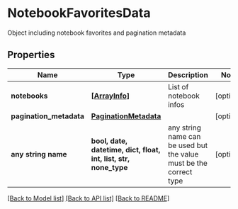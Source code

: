 # NotebookFavoritesData

Object including notebook favorites and pagination metadata

## Properties
Name | Type | Description | Notes
------------ | ------------- | ------------- | -------------
**notebooks** | [**[ArrayInfo]**](ArrayInfo.md) | List of notebook infos | [optional] 
**pagination_metadata** | [**PaginationMetadata**](PaginationMetadata.md) |  | [optional] 
**any string name** | **bool, date, datetime, dict, float, int, list, str, none_type** | any string name can be used but the value must be the correct type | [optional]

[[Back to Model list]](../README.md#documentation-for-models) [[Back to API list]](../README.md#documentation-for-api-endpoints) [[Back to README]](../README.md)


